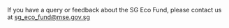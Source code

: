 <!-- ---
title: Contact
permalink: /sgecofund/contact
third_nav_title: SG Eco Fund
--- -->

If you have a query or feedback about the SG Eco Fund, please contact us at [sg\_eco\_fund@mse.gov.sg](mailto:sg_eco_fund@mse.gov.sg)